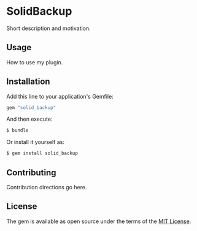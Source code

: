 # SolidBackup
Short description and motivation.

## Usage
How to use my plugin.

## Installation
Add this line to your application's Gemfile:

```ruby
gem "solid_backup"
```

And then execute:
```bash
$ bundle
```

Or install it yourself as:
```bash
$ gem install solid_backup
```

## Contributing
Contribution directions go here.

## License
The gem is available as open source under the terms of the [MIT License](https://opensource.org/licenses/MIT).
